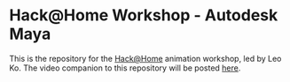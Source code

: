 # Hack@Home Workshop - Autodesk Maya

This is the repository for the [Hack@Home](http://hackathome.org/) animation workshop, led by Leo Ko. The video companion to this repository will be posted [here](https://www.youtube.com/watch?v=VwhvzFdmfLY&feature=youtu.be&ab_channel=FSAB).
